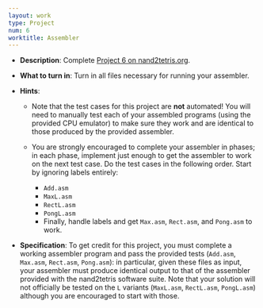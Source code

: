 ```yaml
---
layout: work
type: Project
num: 6
worktitle: Assembler
---
```


* **Description**: Complete [Project 6 on
      nand2tetris.org](https://www.nand2tetris.org/project06).

* **What to turn in**: Turn in all files necessary for running your
  assembler.

* **Hints**:

    - Note that the test cases for this project are **not** automated!
      You will need to manually test each of your assembled programs
      (using the provided CPU emulator) to make sure they work and are
      identical to those produced by the provided assembler.

    - You are strongly encouraged to complete your assembler in
      phases; in each phase, implement just enough to get the
      assembler to work on the next test case.  Do the test cases in
      the following order.  Start by ignoring labels entirely:

        - `Add.asm`
        - `MaxL.asm`
        - `RectL.asm`
        - `PongL.asm`
        - Finally, handle labels and get `Max.asm`, `Rect.asm`, and
          `Pong.asm` to work.

* **Specification**: To get credit for this project, you must complete
  a working assembler program and pass the provided tests (`Add.asm`,
  `Max.asm`, `Rect.asm`, `Pong.asm`): in particular, given these files
  as input, your assembler must produce identical output to that of
  the assembler provided with the nand2tetris software suite.  Note
  that your solution will not officially be tested on the `L` variants
  (`MaxL.asm`, `RectL.asm`, `PongL.asm`) although you are encouraged
  to start with those.
